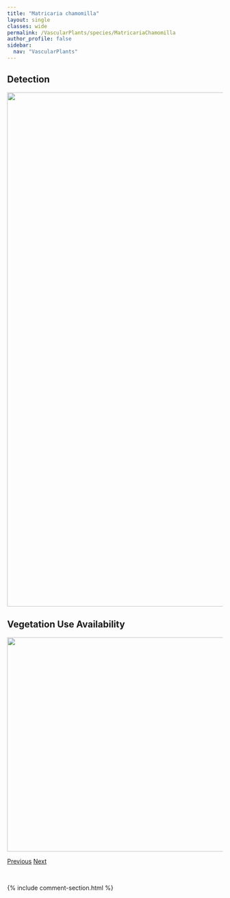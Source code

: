 ```yaml
---
title: "Matricaria chamomilla"
layout: single
classes: wide
permalink: /VascularPlants/species/MatricariaChamomilla
author_profile: false
sidebar:
  nav: "VascularPlants"
---
```


<h2>Detection</h2>

<a href="https://drive.google.com/uc?export=view&id=1fnQySXShjyf1JwKY3KEx1W5T_l1luagu">
<img src="https://drive.google.com/uc?export=view&id=1fnQySXShjyf1JwKY3KEx1W5T_l1luagu" height = "1200" width = "800">
</a>


<h2>Vegetation Use Availability</h2>

<a href="https://drive.google.com/uc?export=view&id=1NgdJHYuKrpDMFH_yMZL7Y0BZ9SsDQ2JA">
<img src="https://drive.google.com/uc?export=view&id=1NgdJHYuKrpDMFH_yMZL7Y0BZ9SsDQ2JA" height = "500" width = "1000">
</a>


<a href="/DevelopmentWebsite/VascularPlants/species/MarsileaVestita" class="pagination--pager" title="Marsilea vestita">Previous</a> <a href="/DevelopmentWebsite/VascularPlants/species/MatricariaDiscoidea" class="pagination--pager" title="Matricaria discoidea">Next</a>

<p>&nbsp;</p>

{% include comment-section.html %}

